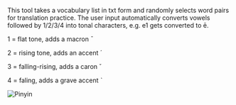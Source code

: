 This tool takes a vocabulary list in txt form and randomly selects word pairs for translation practice.
The user input automatically converts vowels followed by 1/2/3/4 into tonal characters, e.g. e1 gets converted to ē.

1 = flat tone, adds a macron ˉ

2 = rising tone, adds an accent ˊ

3 = falling-rising, adds a caron ˇ

4 = faling, adds a grave accent ˋ

![Pinyin](https://https://github.com/BaranCanOener/Pinyin-Vocabulary-Learning/blob/master/screenshot.PNG)
